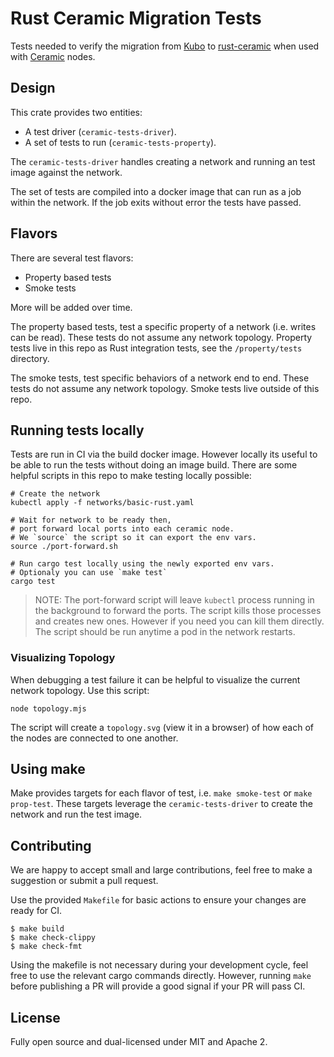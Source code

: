 # Rust Ceramic Migration Tests

Tests needed to verify the migration from [Kubo](https://github.com/ceramicnetwork/go-ipfs-daemon) to
[rust-ceramic](https://github.com/3box/rust-ceramic) when used with
[Ceramic](https://github.com/ceramicnetwork/js-ceramic) nodes.

## Design

This crate provides two entities:

* A test driver (`ceramic-tests-driver`).
* A set of tests to run (`ceramic-tests-property`).

The `ceramic-tests-driver` handles creating a network and running an test image against the network.

The set of tests are compiled into a docker image that can run as a job within the network.
If the job exits without error the tests have passed.

## Flavors

There are several test flavors:

* Property based tests
* Smoke tests

More will be added over time.

The property based tests, test a specific property of a network (i.e. writes can be read).
These tests do not assume any network topology.
Property tests live in this repo as Rust integration tests, see the `/property/tests` directory.

The smoke tests, test specific behaviors of a network end to end.
These tests do not assume any network topology.
Smoke tests live outside of this repo.


## Running tests locally

Tests are run in CI via the build docker image. However locally its useful to be able to run the tests without doing an image build.
There are some helpful scripts in this repo to make testing locally possible:

    # Create the network
    kubectl apply -f networks/basic-rust.yaml

    # Wait for network to be ready then,
    # port forward local ports into each ceramic node.
    # We `source` the script so it can export the env vars.
    source ./port-forward.sh

    # Run cargo test locally using the newly exported env vars.
    # Optionaly you can use `make test`
    cargo test

>NOTE: The port-forward script will leave `kubectl` process running in the background to forward the ports.
The script kills those processes and creates new ones. However if you need you can kill them directly.
The script should be run anytime a pod in the network restarts.


### Visualizing Topology

When debugging a test failure it can be helpful to visualize the current network topology.
Use this script:

    node topology.mjs

The script will create a `topology.svg` (view it in a browser) of how each of the nodes are connected to one another.

## Using make

Make provides targets for each flavor of test, i.e. `make smoke-test` or `make prop-test`.
These targets leverage the `ceramic-tests-driver` to create the network and run the test image.

## Contributing

We are happy to accept small and large contributions, feel free to make a suggestion or submit a pull request.

Use the provided `Makefile` for basic actions to ensure your changes are ready for CI.

    $ make build
    $ make check-clippy
    $ make check-fmt

Using the makefile is not necessary during your development cycle, feel free to use the relevant cargo commands
directly. However, running `make` before publishing a PR will provide a good signal if your PR will pass CI.

## License

Fully open source and dual-licensed under MIT and Apache 2.
